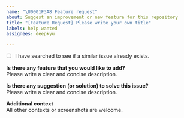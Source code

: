 ```yaml
---
name: "\U0001F3A8 Feature request"
about: Suggest an improvement or new feature for this repository
title: "[Feature Request] Please write your own title"
labels: help wanted
assignees: deepkyu

---
```


- [ ] I have searched to see if a similar issue already exists.

**Is there any feature that you would like to add?**  
Please write a clear and concise description.

**Is there any suggestion (or solution) to solve this issue?**  
Please write a clear and concise description.

**Additional context**  
All other contexts or screenshots are welcome.
